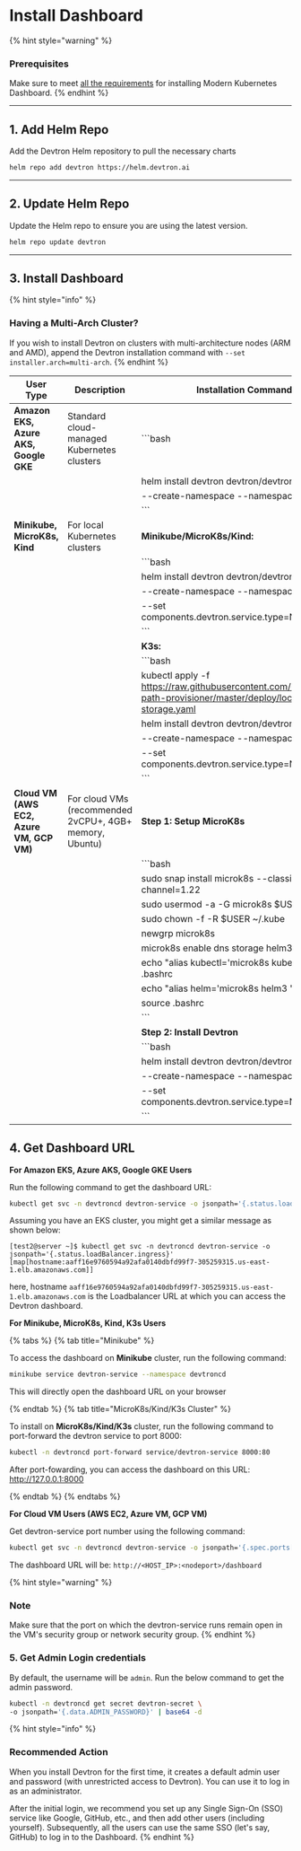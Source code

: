 # Install Dashboard

{% hint style="warning" %}
### Prerequisites
Make sure to meet [all the requirements](./requirements.md) for installing Modern Kubernetes Dashboard.
{% endhint %}

---

## 1. Add Helm Repo

Add the Devtron Helm repository to pull the necessary charts

```bash
helm repo add devtron https://helm.devtron.ai
```

---

## 2. Update Helm Repo

Update the Helm repo to ensure you are using the latest version.

```bash
helm repo update devtron
```

---

## 3. Install Dashboard

{% hint style="info" %}
### Having a Multi-Arch Cluster? 
If you wish to install Devtron on clusters with multi-architecture nodes (ARM and AMD), append the Devtron installation command with `--set installer.arch=multi-arch`.
{% endhint %}

<!-- **For Amazon EKS, Azure AKS, Google GKE Users**

```bash
helm install devtron devtron/devtron-operator \
--create-namespace --namespace devtroncd
```

**For Minikube, MicroK8s, Kind, K3s Users**

Click the relevant tab given below to get the command:

{% tabs %}
{% tab title="Minikube/MicroK8s/Kind Cluster" %}

To install on **Minikube/MicroK8s/Kind/** cluster, run the following command:

```bash
helm install devtron devtron/devtron-operator \
--create-namespace --namespace devtroncd \
--set components.devtron.service.type=NodePort 
```

{% endtab %}
{% tab title="K3s Cluster" %}

To install on **K3s** cluster, run the following command:

```bash
kubectl apply -f https://raw.githubusercontent.com/rancher/local-path-provisioner/master/deploy/local-path-storage.yaml

helm install devtron devtron/devtron-operator \
--create-namespace --namespace devtroncd \
--set components.devtron.service.type=NodePort
```

{% endtab %}
{% endtabs %}

**For Cloud VM Users (AWS EC2, Azure VM, GCP VM)**

It is recommended to use Cloud VM with 2vCPU+, 4GB+ free memory, 20GB+ storage, Compute Optimized VM type, and Ubuntu Flavoured OS.

Fist, create a MicroK8s Cluster:

```bash
sudo snap install microk8s --classic --channel=1.22
sudo usermod -a -G microk8s $USER
sudo chown -f -R $USER ~/.kube
newgrp microk8s
microk8s enable dns storage helm3
echo "alias kubectl='microk8s kubectl '" >> .bashrc
echo "alias helm='microk8s helm3 '" >> .bashrc
source .bashrc
```

Then use these commands after setting up MicroK8s:

```bash
helm install devtron devtron/devtron-operator \
--create-namespace --namespace devtroncd \
--set components.devtron.service.type=NodePort 
``` -->

| **User Type**                          | **Description**                                                          | **Installation Commands**                                                                                                                                                                 |
|----------------------------------------|--------------------------------------------------------------------------|--------------------------------------------------------------------------------------------------------------------------------------------------------------------------------------------|
| **Amazon EKS, Azure AKS, Google GKE**  | Standard cloud-managed Kubernetes clusters                               | ```bash                                                                                                                                            |
|                                        |                                                                          | helm install devtron devtron/devtron-operator \                                                                                                    |
|                                        |                                                                          | --create-namespace --namespace devtroncd                                                                                                          |
|                                        |                                                                          | ```                                                                                                                                                 |
| **Minikube, MicroK8s, Kind**           | For local Kubernetes clusters                                            | **Minikube/MicroK8s/Kind:**                                                                                                                        |
|                                        |                                                                          | ```bash                                                                                                                                            |
|                                        |                                                                          | helm install devtron devtron/devtron-operator \                                                                                                    |
|                                        |                                                                          | --create-namespace --namespace devtroncd \                                                                                                        |
|                                        |                                                                          | --set components.devtron.service.type=NodePort                                                                                                    |
|                                        |                                                                          | ```                                                                                                                                                 |
|                                        |                                                                          | **K3s:**                                                                                                                                           |
|                                        |                                                                          | ```bash                                                                                                                                            |
|                                        |                                                                          | kubectl apply -f https://raw.githubusercontent.com/rancher/local-path-provisioner/master/deploy/local-path-storage.yaml                           |
|                                        |                                                                          | helm install devtron devtron/devtron-operator \                                                                                                    |
|                                        |                                                                          | --create-namespace --namespace devtroncd \                                                                                                        |
|                                        |                                                                          | --set components.devtron.service.type=NodePort                                                                                                    |
|                                        |                                                                          | ```                                                                                                                                                 |
| **Cloud VM (AWS EC2, Azure VM, GCP VM)** | For cloud VMs (recommended 2vCPU+, 4GB+ memory, Ubuntu)                  | **Step 1: Setup MicroK8s**                                                                                                                         |
|                                        |                                                                          | ```bash                                                                                                                                            |
|                                        |                                                                          | sudo snap install microk8s --classic --channel=1.22                                                                                                |
|                                        |                                                                          | sudo usermod -a -G microk8s $USER                                                                                                                 |
|                                        |                                                                          | sudo chown -f -R $USER ~/.kube                                                                                                                    |
|                                        |                                                                          | newgrp microk8s                                                                                                                                    |
|                                        |                                                                          | microk8s enable dns storage helm3                                                                                                                 |
|                                        |                                                                          | echo "alias kubectl='microk8s kubectl '" >> .bashrc                                                                                               |
|                                        |                                                                          | echo "alias helm='microk8s helm3 '" >> .bashrc                                                                                                    |
|                                        |                                                                          | source .bashrc                                                                                                                                     |
|                                        |                                                                          | ```                                                                                                                                                 |
|                                        |                                                                          | **Step 2: Install Devtron**                                                                                                                       |
|                                        |                                                                          | ```bash                                                                                                                                            |
|                                        |                                                                          | helm install devtron devtron/devtron-operator \                                                                                                    |
|                                        |                                                                          | --create-namespace --namespace devtroncd \                                                                                                        |
|                                        |                                                                          | --set components.devtron.service.type=NodePort                                                                                                    |
|                                        |                                                                          | ```                                                                                                                                                 |



## 4. Get Dashboard URL

**For Amazon EKS, Azure AKS, Google GKE Users**

Run the following command to get the dashboard URL:

```bash
kubectl get svc -n devtroncd devtron-service -o jsonpath='{.status.loadBalancer.ingress}'
```

Assuming you have an EKS cluster, you might get a similar message as shown below:

```text
[test2@server ~]$ kubectl get svc -n devtroncd devtron-service -o jsonpath='{.status.loadBalancer.ingress}'
[map[hostname:aaff16e9760594a92afa0140dbfd99f7-305259315.us-east-1.elb.amazonaws.com]]
```

here, hostname `aaff16e9760594a92afa0140dbfd99f7-305259315.us-east-1.elb.amazonaws.com` is the Loadbalancer URL at which you can access the Devtron dashboard.

**For Minikube, MicroK8s, Kind, K3s Users**

{% tabs %}
{% tab title="Minikube" %}

To access the dashboard on **Minikube** cluster, run the following command:

```bash
minikube service devtron-service --namespace devtroncd
```

This will directly open the dashboard URL on your browser

{% endtab %}
{% tab title="MicroK8s/Kind/K3s Cluster" %}

To install on **MicroK8s/Kind/K3s** cluster, run the following command to port-forward the devtron service to port 8000:

```bash
kubectl -n devtroncd port-forward service/devtron-service 8000:80
```

After port-fowarding, you can access the dashboard on this URL: http://127.0.0.1:8000

{% endtab %}
{% endtabs %}

**For Cloud VM Users (AWS EC2, Azure VM, GCP VM)**

Get devtron-service port number using the following command:

```bash
kubectl get svc -n devtroncd devtron-service -o jsonpath='{.spec.ports[0].nodePort}'
```

The dashboard URL will be: `http://<HOST_IP>:<nodeport>/dashboard`

{% hint style="warning" %}
### Note
Make sure that the port on which the devtron-service runs remain open in the VM's security group or network security group.
{% endhint %}

<!-- #### Example
Assuming you have an EKS cluster, you might get a similar message as shown below:

```text
[test2@server ~]$ kubectl get svc -n devtroncd devtron-service -o jsonpath='{.status.loadBalancer.ingress}'
[map[hostname:aaff16e9760594a92afa0140dbfd99f7-305259315.us-east-1.elb.amazonaws.com]]
```

where, hostname `aaff16e9760594a92afa0140dbfd99f7-305259315.us-east-1.elb.amazonaws.com` is the Loadbalancer URL at which you can access the Devtron dashboard.

Moreover, you can also do a CNAME entry corresponding to your domain/subdomain to point to this Loadbalancer URL to access it at a custom domain.

| Host | Type | Points to |
| :--- | :--- | :--- |
| devtron.yourdomain.com | CNAME | aaff16e9760594a92afa0140dbfd99f7-305259315.us-east-1.elb.amazonaws.com | -->


### 5. Get Admin Login credentials

By default, the username will be `admin`. Run the below command to get the admin password.

```bash
kubectl -n devtroncd get secret devtron-secret \
-o jsonpath='{.data.ADMIN_PASSWORD}' | base64 -d
```

{% hint style="info" %}
### Recommended Action
When you install Devtron for the first time, it creates a default admin user and password (with unrestricted access to Devtron). You can use it to log in as an administrator. 

After the initial login, we recommend you set up any Single Sign-On (SSO) service like Google, GitHub, etc., and then add other users (including yourself). Subsequently, all the users can use the same SSO (let's say, GitHub) to log in to the Dashboard.
{% endhint %}
